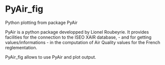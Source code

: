 # PyAir_fig
Python plotting from package PyAir


PyAir is a python package developped by Lionel Roubeyrie. It provides facilities for the connection to the ISEO XAIR database, - and for getting values/informations - in the computation of Air Quality values for the French reglementation.

PyAir_fig allows to use PyAir and plot output.
